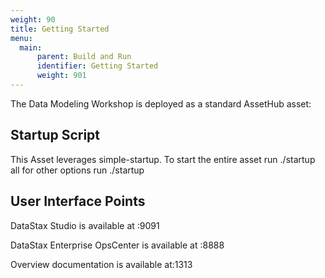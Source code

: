 ```yaml
---
weight: 90
title: Getting Started
menu:
  main:
      parent: Build and Run
      identifier: Getting Started
      weight: 901
---
```


The Data Modeling Workshop is deployed as a standard AssetHub asset:

## Startup Script
This Asset leverages simple-startup. To start the entire asset run ./startup all for other options run ./startup

## User Interface Points
DataStax Studio is available at :9091

DataStax Enterprise OpsCenter is available at :8888

Overview documentation is available at:1313
